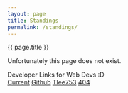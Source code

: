```yaml
---
layout: page
title: Standings
permalink: /standings/
---
```


<div class="card text-center my-2">
<div class="card-header">{{ page.title }}</div>

<div class="card-body">
    <p class="card-text">Unfortunately this page does not exist.</p>
</div>
</div>

<div class="card bg-light text-center my-2">
<div class="card-header text-center">
Developer Links for Web Devs :D
</div>
<div class="card-body">
    <a type="button" class="btn btn-primary" href="http://www.goddardsoccer.com">Current</a>
    <a type="button" class="btn btn-success" href="https://github.com/goddard-soccer/goddard-soccer.github.io">Github</a>
    <a type="button" class="btn btn-secondary" href="https://github.com/tlee753/tlee753.github.io">Tlee753</a>
    <a type="button" class="btn btn-danger" href="/demo">404</a>
</div>
</div>

